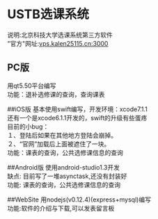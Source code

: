 # USTB选课系统
说明:北京科技大学选课系统第三方软件<br>
"官方"网址:<a href="http://vps.kalen25115.cn:3000/">vps.kalen25115.cn:3000</a>
## PC版 
用qt5.50平台编写<br>
功能：退补选修课的查询，查询课表<br>

##iOS版
基本使用swift编写，开发环境：xcode7.1.1<br>
还有一个是xcode6.1.1开发的，swift的升级有些蛋疼<br>
目前的小bug：<br>
    １、登陆后如果在其他地方登陆会崩掉。<br>
    ２、“官网”加载后上面被遮住了一块。<br>
功能：课表的查询，公共选修课信息的查询

##Android版
使用android-studio1.3开发<br>
缺点: 目前写了一堆asynctask,还没有封装好<br>
功能: 课表的查询，公共选修课信息的查询

##WebSite
用nodejs(v0.12.4)(express+mysql)编写<br>
功能:软件的介绍与下载,可以发表留言板<br>
